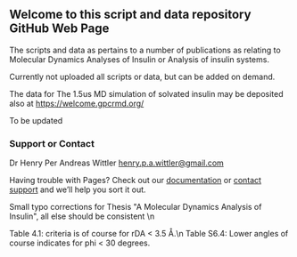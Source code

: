 ## Welcome to this script and data repository GitHub Web Page

The scripts and data as pertains to a number of publications as relating to Molecular Dynamics Analyses of Insulin or Analysis of insulin systems.

Currently not uploaded all scripts or data, but can be added on demand.

The data for The 1.5us MD simulation of solvated insulin may be deposited also at https://welcome.gpcrmd.org/ 

To be updated

### Support or Contact

Dr Henry Per Andreas Wittler
henry.p.a.wittler@gmail.com

Having trouble with Pages? Check out our [documentation](https://help.github.com/categories/github-pages-basics/) or [contact support](https://github.com/contact) and we’ll help you sort it out.




Small typo corrections for Thesis "A Molecular Dynamics Analysis of Insulin", all else should be consistent \n

Table 4.1: criteria is of course for rDA < 3.5 Å.\n
Table S6.4: Lower angles of course indicates for phi < 30 degrees.

